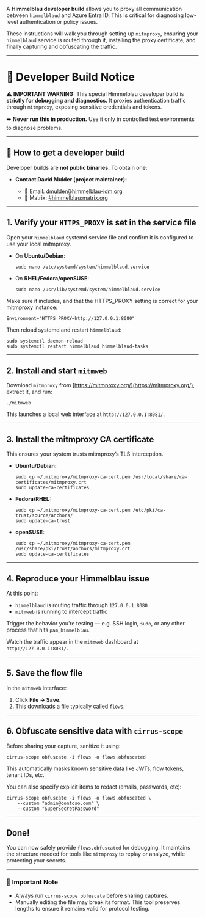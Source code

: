 A **Himmelblau developer build** allows you to proxy all communication between `himmelblaud` and Azure Entra ID. This is critical for diagnosing low-level authentication or policy issues.

These instructions will walk you through setting up `mitmproxy`, ensuring your `himmelblaud` service is routed through it, installing the proxy certificate, and finally capturing and obfuscating the traffic.

---

# 🚧 Developer Build Notice

⚠️ **IMPORTANT WARNING:**
This special Himmelblau developer build is **strictly for debugging and diagnostics.**
It proxies authentication traffic through `mitmproxy`, exposing sensitive credentials and tokens.

➡️ **Never run this in production.** Use it only in controlled test environments to diagnose problems.

---

## 📨 How to get a developer build

Developer builds are **not public binaries.**
To obtain one:

* **Contact David Mulder (project maintainer):**

  * 📧 Email: [dmulder@himmelblau-idm.org](mailto:dmulder@himmelblau-idm.org)
  * 💬 Matrix: [#himmelblau\:matrix.org](https://matrix.to/#/#himmelblau:matrix.org)

---

## 1. Verify your `HTTPS_PROXY` is set in the service file

Open your `himmelblaud` systemd service file and confirm it is configured to use your local mitmproxy.

* On **Ubuntu/Debian**:

  ```
  sudo nano /etc/systemd/system/himmelblaud.service
  ```

* On **RHEL/Fedora/openSUSE**:

  ```
  sudo nano /usr/lib/systemd/system/himmelblaud.service
  ```

Make sure it includes, and that the HTTPS_PROXY setting is correct for your mitmproxy instance:

```
Environment="HTTPS_PROXY=http://127.0.0.1:8080"
```

Then reload systemd and restart `himmelblaud`:

```
sudo systemctl daemon-reload
sudo systemctl restart himmelblaud himmelblaud-tasks
```

---

## 2. Install and start `mitmweb`

Download `mitmproxy` from [https://mitmproxy.org/](https://mitmproxy.org/), extract it, and run:

```
./mitmweb
```

This launches a local web interface at `http://127.0.0.1:8081/`.

---

## 3. Install the mitmproxy CA certificate

This ensures your system trusts mitmproxy’s TLS interception.

* **Ubuntu/Debian:**

  ```
  sudo cp ~/.mitmproxy/mitmproxy-ca-cert.pem /usr/local/share/ca-certificates/mitmproxy.crt
  sudo update-ca-certificates
  ```

* **Fedora/RHEL:**

  ```
  sudo cp ~/.mitmproxy/mitmproxy-ca-cert.pem /etc/pki/ca-trust/source/anchors/
  sudo update-ca-trust
  ```

* **openSUSE:**

  ```
  sudo cp ~/.mitmproxy/mitmproxy-ca-cert.pem /usr/share/pki/trust/anchors/mitmproxy.crt
  sudo update-ca-certificates
  ```

---

## 4. Reproduce your Himmelblau issue

At this point:

* `himmelblaud` is routing traffic through `127.0.0.1:8080`
* `mitmweb` is running to intercept traffic

Trigger the behavior you’re testing — e.g. SSH login, `sudo`, or any other process that hits `pam_himmelblau`.

Watch the traffic appear in the `mitmweb` dashboard at `http://127.0.0.1:8081/`.

---

## 5. Save the flow file

In the `mitmweb` interface:

1. Click **File → Save**.
2. This downloads a file typically called `flows`.

---

## 6. Obfuscate sensitive data with `cirrus-scope`

Before sharing your capture, sanitize it using:

```
cirrus-scope obfuscate -i flows -o flows.obfuscated
```

This automatically masks known sensitive data like JWTs, flow tokens, tenant IDs, etc.

You can also specify explicit items to redact (emails, passwords, etc):

```
cirrus-scope obfuscate -i flows -o flows.obfuscated \
    --custom "admin@contoso.com" \
    --custom "SuperSecretPassword"
```

---

## Done!

You can now safely provide `flows.obfuscated` for debugging.
It maintains the structure needed for tools like `mitmproxy` to replay or analyze, while protecting your secrets.

---

### 🚨 **Important Note**

* Always run `cirrus-scope obfuscate` before sharing captures.
* Manually editing the file may break its format. This tool preserves lengths to ensure it remains valid for protocol testing.

